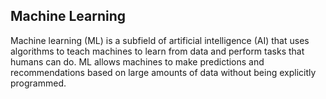 ## Machine Learning
Machine learning (ML) is a subfield of artificial intelligence (AI) that uses algorithms to teach machines to learn from data and perform tasks that humans can do. ML allows machines to make predictions and recommendations based on large amounts of data without being explicitly programmed.
